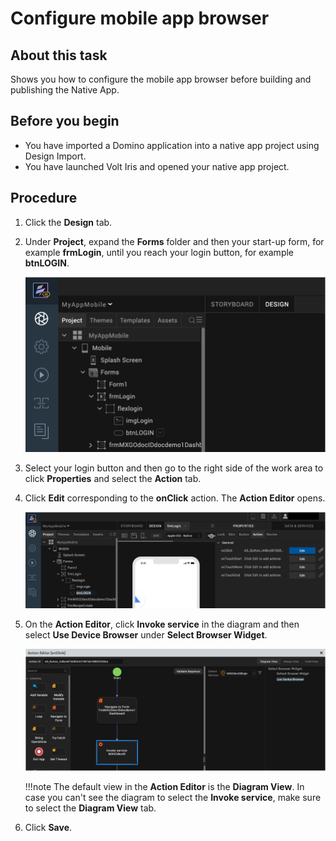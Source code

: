# Configure mobile app browser

## About this task

Shows you how to configure the mobile app browser before building and publishing the Native App.

## Before you begin

- You have imported a Domino application into a native app project using Design Import.
- You have launched Volt Iris and opened your native app project.

## Procedure

1. Click the **Design** tab.
2. Under **Project**, expand the **Forms** folder and then your start-up form, for example **frmLogin**, until you reach your login button, for example **btnLOGIN**.

    ![Project tab](../../assets/images/didesignproj.png)

3. Select your login button and then go to the right side of the work area to click **Properties** and select the **Action** tab.
4. Click **Edit** corresponding to the **onClick** action. The **Action Editor** opens.

    ![Action tab](../../assets/images/didesignaction.png)

5. On the **Action Editor**, click **Invoke service** in the diagram and then select **Use Device Browser** under **Select Browser Widget**.

    ![Action Editor](../../assets/images/didesigninvoke.png)

    !!!note
        The default view in the **Action Editor** is the **Diagram View**. In case you can't see the diagram to select the **Invoke service**, make sure to select the **Diagram View** tab.

6. Click **Save**.
